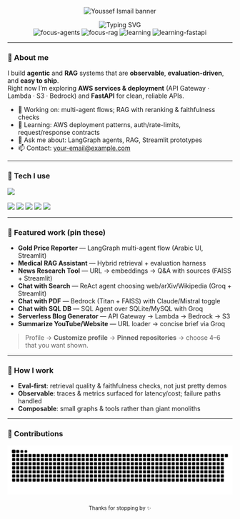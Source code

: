 <!-- Banner -->
<p align="center">
  <img src="https://capsule-render.vercel.app/api?type=waving&color=0:0ea5e9,100:22c55e&height=200&section=header&text=Youssef%20Ismail&fontSize=42&fontAlignY=35&animation=fadeIn" alt="Youssef Ismail banner" />
</p>

<!-- Hero -->
<div align="center">
  <!-- Typing headline (general + true to your work) -->
  <img src="https://readme-typing-svg.demolab.com?font=Inter&weight=700&size=26&duration=2600&pause=900&center=true&vCenter=true&width=860&lines=LangGraph+multi-agent+systems;RAG:+retrieval+%2B+reranking+%2B+evaluation;Building+practical+AI+apps;Learning+AWS+services+%26+deployment;Learning+FastAPI+%26+AI%20systems" alt="Typing SVG" />
  <br/>

  <!-- Focus / Learning badges -->
  <img alt="focus-agents" src="https://img.shields.io/badge/Focus-LangGraph%20Agents-2b6cb0?style=flat&labelColor=0f172a">
  <img alt="focus-rag" src="https://img.shields.io/badge/Focus-RAG%20Pipelines-0ea5e9?style=flat&labelColor=0f172a">
  <img alt="learning" src="https://img.shields.io/badge/Learning-AWS%20services%20%26%20deployment-22c55e?style=flat&labelColor=0f172a">
  <img alt="learning-fastapi" src="https://img.shields.io/badge/Learning-FastAPI%20%26%20API%20design-f59e0b?style=flat&labelColor=0f172a">
</div>

---

### 👋 About me
I build **agentic** and **RAG** systems that are **observable**, **evaluation-driven**, and **easy to ship**.  
Right now I’m exploring **AWS services & deployment** (API Gateway · Lambda · S3 · Bedrock) and **FastAPI** for clean, reliable APIs.

- 🔭 Working on: multi-agent flows; RAG with reranking & faithfulness checks  
- 🌱 Learning: AWS deployment patterns, auth/rate-limits, request/response contracts  
- 💬 Ask me about: LangGraph agents, RAG, Streamlit prototypes  
- 📫 Contact: <your-email@example.com>

---

### 🧰 Tech I use
<!-- Icons: list only what you really use -->
<p>
  <a href="https://skillicons.dev">
    <img src="https://skillicons.dev/icons?i=python,fastapi,streamlit,flask,aws,docker,linux,git,github,sqlite,mysql,vscode&perline=12" />
  </a>
</p>

<!-- Framework / provider badges (keep only what matches your repos) -->
<p>
  <img src="https://img.shields.io/badge/LangGraph-18181b?logo=python&logoColor=white" />
  <img src="https://img.shields.io/badge/LangChain-18181b" />
  <img src="https://img.shields.io/badge/FAISS-18181b" />
  <img src="https://img.shields.io/badge/Groq-18181b" />
  <img src="https://img.shields.io/badge/AWS%20Bedrock-18181b?logo=amazonaws&logoColor=white" />
</p>

---

### 🚀 Featured work (pin these)
- **Gold Price Reporter** — LangGraph multi-agent flow (Arabic UI, Streamlit)
- **Medical RAG Assistant** — Hybrid retrieval + evaluation harness
- **News Research Tool** — URL → embeddings → Q&A with sources (FAISS + Streamlit)
- **Chat with Search** — ReAct agent choosing web/arXiv/Wikipedia (Groq + Streamlit)
- **Chat with PDF** — Bedrock (Titan + FAISS) with Claude/Mistral toggle
- **Chat with SQL DB** — SQL Agent over SQLite/MySQL with Groq
- **Serverless Blog Generator** — API Gateway → Lambda → Bedrock → S3
- **Summarize YouTube/Website** — URL loader → concise brief via Groq

> Profile → **Customize profile** → **Pinned repositories** → choose 4–6 that you want shown.

<!-- Optional: repo cards (uncomment + set exact repo slugs)
<div align="center">
  <a href="https://github.com/youssef2323/<repo_slug_1>"><img height="132" src="https://github-readme-stats.vercel.app/api/pin/?username=youssef2323&repo=<repo_slug_1>&theme=transparent&hide_border=true"></a>
  <a href="https://github.com/youssef2323/<repo_slug_2>"><img height="132" src="https://github-readme-stats.vercel.app/api/pin/?username=youssef2323&repo=<repo_slug_2>&theme=transparent&hide_border=true"></a>
</div>
-->

---

### 🧭 How I work
- **Eval-first**: retrieval quality & faithfulness checks, not just pretty demos  
- **Observable**: traces & metrics surfaced for latency/cost; failure paths handled  
- **Composable**: small graphs & tools rather than giant monoliths

---

### 🐍 Contributions
<!-- Works after the workflow (below) runs once -->
<p align="center">
  <picture>
    <source media="(prefers-color-scheme: dark)" srcset="https://raw.githubusercontent.com/youssef2323/youssef2323/output/snake-dark.svg" />
    <source media="(prefers-color-scheme: light)" srcset="https://raw.githubusercontent.com/youssef2323/youssef2323/output/snake-light.svg" />
    <img alt="snake animation" src="https://raw.githubusercontent.com/youssef2323/youssef2323/output/snake-light.svg" />
  </picture>
</p>

<!-- Footer -->
<p align="center"><sub>Thanks for stopping by ✨</sub></p>
